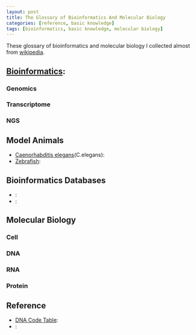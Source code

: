 ```yaml
---
layout: post
title: The Glossary of Bioinformatics And Molecular Biology
categories: [reference, basic knowledge]
tags: [bioinformatics, basic knowledge, molecular biology]
---
```


These glossary of bioinformatics and molecular biology I collected almost from [wikipedia](http://en.wikipedia.org/wiki/Main_Page).

## [Bioinformatics](http://en.wikipedia.org/wiki/Bioinformatics):

### Genomics

### Transcriptome

### NGS

## Model Animals

- [Caenorhabditis elegans](http://en.wikipedia.org/wiki/Caenorhabditis_elegans)(C.elegans): 
- [Zebrafish](http://en.wikipedia.org/wiki/Zebrafish):


## Bioinformatics Databases

- [](): 
- [](): 

## Molecular Biology

### Cell

### DNA

### RNA

### Protein

## Reference

- [DNA Code Table](http://en.wikipedia.org/wiki/DNA_codon_table): 
- []():  



